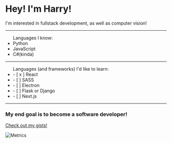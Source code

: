 
<h1>Hey! 
I'm Harry!</h1>
<p>I'm interested in fullstack development, as well as computer vision!</p>

---
<ul>Languages I know:
 <li> Python </li>
<li> JavaScript </li>
  <li> C#(kinda) </li>
</ul>

---

<ul>Languages (and frameworks) I'd like to learn:
  <li> - [ x ] React </li> 
  <li> - [ ] SASS</li>
  <li> - [ ] Electron </li>
  <li> - [ ] Flask or Django </li>
 <li> - [ ] Next.js </li>
</ul>

---

<h3>My end goal is to become a software developer! </h3>
<a href="https://gist.github.com/harrykeeran12">Check out my gists!</a>

![Metrics](https://metrics.lecoq.io/harrykeeran12?template=classic&languages=1&languages.limit=8&languages.sections=most-used&languages.colors=github&languages.threshold=0%25&languages.indepth=false&languages.recent.load=300&languages.recent.days=14&config.timezone=Europe%2FLondon)
<!--
**harrykeeran12/harrykeeran12** is a ✨ _special_ ✨ repository because its `README.md` (this file) appears on your GitHub profile.
---



Here are some ideas to get you started:

- 🔭 I’m currently working on ...
- 🌱 I’m currently learning ...
- 👯 I’m looking to collaborate on ...
- 🤔 I’m looking for help with ...
- 💬 Ask me about ...
- 📫 How to reach me: ...
- 😄 Pronouns: ...
- ⚡ Fun fact: ...
-->
